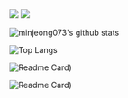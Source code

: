 <!-- skills -->
<!-- <img src="https://img.shields.io/badge/apache-C71A36?style=flat-square&logo=로고명&logoColor=로고색"/> -->

<!-- apache maven -->
<img  src="https://img.shields.io/badge/Maven-C71A36?style=flat-square&logo=ApacheMaven&logoColor=white"/>

<!-- apache tomcat -->
<img  src="https://img.shields.io/badge/tomcat-F8DC75?style=flat-square&logo=ApacheTomcat&logoColor=black"/>

<!-- github 통계 -->
![minjeong073's github stats](https://github-readme-stats.vercel.app/api?username=minjeong073&show_icons=true&theme=flag-india)


<!-- 언어 사용량 통계 -->
![Top Langs](https://github-readme-stats.vercel.app/api/top-langs/?username=minjeong073&show_icons=true&hide_border=true&theme=flag-india)


<!-- 저장소 핀 -->

<!-- spring project memo -->
![Readme Card](https://github-readme-stats.vercel.app/api/pin/?username=minjeong073&repo=SpringProject_Memo&theme=flag-india))

<!-- spring project donggram -->
![Readme Card](https://github-readme-stats.vercel.app/api/pin/?username=minjeong073&repo=SpringProject_Donggram&theme=flag-india))


